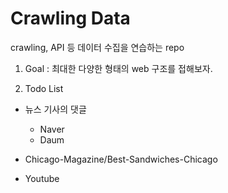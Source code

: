 # Crawling Data
crawling, API 등 데이터 수집을 연습하는 repo



1) Goal : 최대한 다양한 형태의 web 구조를 접해보자.

2) Todo List

- 뉴스 기사의 댓글
  - Naver
  - Daum

- Chicago-Magazine/Best-Sandwiches-Chicago

- Youtube